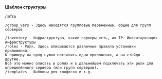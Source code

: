**Шаблон структуры**

/infra

    /group_vars - Здесь находятся групповые переменные, общие для групп серверов

    /inventory - Инфраструктура, какие серверы есть, их IP. Инвентаризация инфраструктуры
    /roles - Роли. Здесь описываются различные правила установки приложений. 
    К примеру на прод нужно поставить одни приложения, а на стейдж - другие. 
    Всё это можно описать в ролях и в дальнейшем подключать эти роли для определённого сервера (или групп серверов).
    /templates - Шаблоны для конфигов и т.д.

